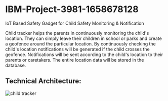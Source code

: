 # IBM-Project-3981-1658678128
IoT Based Safety Gadget for Child Safety Monitoring &amp; Notification

Child tracker helps the parents in continuously monitoring the child's location. They can simply leave their children in school or parks and create a geofence around the particular location. By continuously checking the child's location notifications will be generated if the child crosses the geofence. Notifications will be sent according to the child's location to their parents or caretakers. The entire location data will be stored in the database.

## Technical Architecture:

![child tracker](https://user-images.githubusercontent.com/103740530/191329510-63cc1909-71ad-435c-bd2c-150a85ed4c9a.png)
